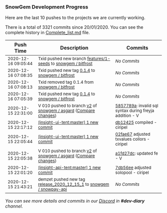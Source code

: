 
### SnowGem Development Progress

Here are the last 10 pushes to the projects we are currently working.

There is a total of 3321 commits since 20/01/2020. You can see the complete history in
 [Complete_list.md](Complete_list.md) file.

| Push Time | Description | Commits |
| --- | --- | --- |
| <sub>2020-12-16 09:05:44</sub> | <sub>Txid pushed new branch [features/1\-seeds](https://gitlab.com/snowgem/bitfrost/commits/features/1-seeds) to [snowgem / bitfrost](https://gitlab.com/snowgem/bitfrost)</sub> | <sub>_No Commits_</sub> |
| <sub>2020-12-16 07:08:35</sub> | <sub>Txid pushed new tag [0\.1\.4](https://gitlab.com/snowgem/bitfrost/-/tags/0.1.4) to [snowgem / bitfrost](https://gitlab.com/snowgem/bitfrost)</sub> | <sub>_No Commits_</sub> |
| <sub>2020-12-16 07:08:13</sub> | <sub>Txid removed tag 0.1.4 from [snowgem / bitfrost](https://gitlab.com/snowgem/bitfrost)</sub> | <sub>_No Commits_</sub> |
| <sub>2020-12-16 07:05:39</sub> | <sub>Txid pushed new tag [0\.1\.4](https://gitlab.com/snowgem/bitfrost/-/tags/0.1.4) to [snowgem / bitfrost](https://gitlab.com/snowgem/bitfrost)</sub> | <sub>_No Commits_</sub> |
| <sub>2020-12-15 22:31:00</sub> | <sub>V 010 pushed to branch [v2](https://gitlab.com/snowgem/asgard/commits/v2) of [snowgem / asgard](https://gitlab.com/snowgem/asgard) ([Compare changes](https://gitlab.com/snowgem/asgard/compare/a1fd27dc3f311d74888d10551a6df398ed4cd994...5857789a85ce53d10406c709f2ca6120d6ba216e))</sub> | <sub>[5857789a](https://gitlab.com/snowgem/asgard/-/commit/5857789a85ce53d10406c709f2ca6120d6ba216e): invalid sql syntax during freyja addition - V</sub> |
| <sub>2020-12-15 22:17:12</sub> | <sub>[[insight-ui-tent:master] 1 new commit](https://github.com/TENTOfficial/insight-ui-tent/commit/db124252ff9cf9857e9f20c6b99fe68f6cb7bcd8)</sub> | <sub>[db12425](https://github.com/TENTOfficial/insight-ui-tent/commit/db124252ff9cf9857e9f20c6b99fe68f6cb7bcd8) compiled - ciripel</sub> |
| <sub>2020-12-15 22:05:44</sub> | <sub>[[insight-ui-tent:master] 1 new commit](https://github.com/TENTOfficial/insight-ui-tent/commit/02fae67d154493d0708cebcee3fba6c1e1a3a3a7)</sub> | <sub>[02fae67](https://github.com/TENTOfficial/insight-ui-tent/commit/02fae67d154493d0708cebcee3fba6c1e1a3a3a7) adjusted txvalues collors - ciripel</sub> |
| <sub>2020-12-15 22:05:38</sub> | <sub>V 010 pushed to branch [v2](https://gitlab.com/snowgem/asgard/commits/v2) of [snowgem / asgard](https://gitlab.com/snowgem/asgard) ([Compare changes](https://gitlab.com/snowgem/asgard/compare/75e332fd25c22155d856375ce52f4da608b4778b...a1fd27dc3f311d74888d10551a6df398ed4cd994))</sub> | <sub>[a1fd27dc](https://gitlab.com/snowgem/asgard/-/commit/a1fd27dc3f311d74888d10551a6df398ed4cd994): updated fe - V</sub> |
| <sub>2020-12-15 22:01:20</sub> | <sub>[[insight-api-tent:master] 1 new commit](https://github.com/TENTOfficial/insight-api-tent/commit/7db56ee955146a892de135857df547ef9ce5efc5)</sub> | <sub>[7db56ee](https://github.com/TENTOfficial/insight-api-tent/commit/7db56ee955146a892de135857df547ef9ce5efc5) adjusted solopool - ciripel</sub> |
| <sub>2020-12-15 21:43:21</sub> | <sub>demzet pushed new tag [release\_2020\_12\_15\_1](https://gitlab.com/snowgem/snowpay-api/-/tags/release_2020_12_15_1) to [snowgem / snowpay\-api](https://gitlab.com/snowgem/snowpay-api)</sub> | <sub>_No Commits_</sub> |

_You can see more details and commits in our [Discord](https://discord.gg/zumGnbg) in **#dev-diary** channel._
